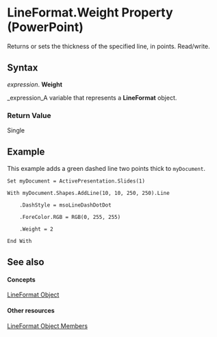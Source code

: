 
# LineFormat.Weight Property (PowerPoint)

Returns or sets the thickness of the specified line, in points. Read/write.


## Syntax

 _expression_. **Weight**

 _expression_A variable that represents a  **LineFormat** object.


### Return Value

Single


## Example

This example adds a green dashed line two points thick to  `myDocument`.


```
Set myDocument = ActivePresentation.Slides(1)

With myDocument.Shapes.AddLine(10, 10, 250, 250).Line

    .DashStyle = msoLineDashDotDot

    .ForeColor.RGB = RGB(0, 255, 255)

    .Weight = 2

End With
```


## See also


#### Concepts


 [LineFormat Object](11c955d5-bbda-d99f-cec9-fc6187450a12.md)
#### Other resources


 [LineFormat Object Members](71884432-fcec-8163-ff00-0854d9ae0bb8.md)
